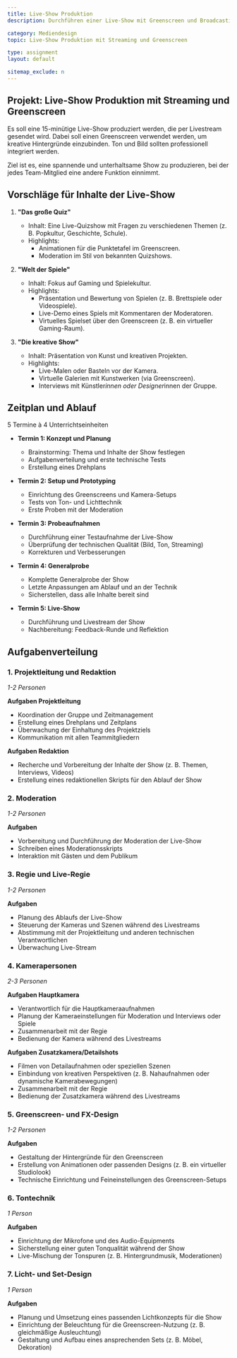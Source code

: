 ```yaml
---
title: Live-Show Produktion
description: Durchführen einer Live-Show mit Greenscreen und Broadcasting

category: Mediendesign
topic: Live-Show Produktion mit Streaming und Greenscreen

type: assignment
layout: default

sitemap_exclude: n
---
```



## Projekt: Live-Show Produktion mit Streaming und Greenscreen

Es soll eine 15-minütige Live-Show produziert werden, die per Livestream gesendet wird. Dabei soll einen Greenscreen verwendet werden, um kreative Hintergründe einzubinden. Ton und Bild sollten professionell integriert werden. 

Ziel ist es, eine spannende und unterhaltsame Show zu produzieren, bei der jedes Team-Mitglied eine andere Funktion einnimmt.

## Vorschläge für Inhalte der Live-Show

1. **"Das große Quiz"**
   - Inhalt: Eine Live-Quizshow mit Fragen zu verschiedenen Themen (z. B. Popkultur, Geschichte, Schule).
   - Highlights:<br>
       - Animationen für die Punktetafel im Greenscreen.
       - Moderation im Stil von bekannten Quizshows.

2. **"Welt der Spiele"**
   - Inhalt: Fokus auf Gaming und Spielekultur.
   - Highlights:
       - Präsentation und Bewertung von Spielen (z. B. Brettspiele oder Videospiele).
       - Live-Demo eines Spiels mit Kommentaren der Moderatoren.
       - Virtuelles Spielset über den Greenscreen (z. B. ein virtueller Gaming-Raum).

3. **"Die kreative Show"**
   - Inhalt: Präsentation von Kunst und kreativen Projekten.
   - Highlights:
       - Live-Malen oder Basteln vor der Kamera.
       - Virtuelle Galerien mit Kunstwerken (via Greenscreen).
       - Interviews mit Künstler*innen oder Designer*innen der Gruppe.


## **Zeitplan und Ablauf**

5 Termine à 4 Unterrichtseinheiten


- **Termin 1: Konzept und Planung**
    - Brainstorming: Thema und Inhalte der Show festlegen
    - Aufgabenverteilung und erste technische Tests
    - Erstellung eines Drehplans

- **Termin 2: Setup und Prototyping**
    - Einrichtung des Greenscreens und Kamera-Setups
    - Tests von Ton- und Lichttechnik
    - Erste Proben mit der Moderation

- **Termin 3: Probeaufnahmen**
    - Durchführung einer Testaufnahme der Live-Show
    - Überprüfung der technischen Qualität (Bild, Ton, Streaming)
    - Korrekturen und Verbesserungen

- **Termin 4: Generalprobe**
    - Komplette Generalprobe der Show
    - Letzte Anpassungen am Ablauf und an der Technik
    - Sicherstellen, dass alle Inhalte bereit sind

- **Termin 5: Live-Show**
    - Durchführung und Livestream der Show
    - Nachbereitung: Feedback-Runde und Reflektion

## **Aufgabenverteilung**

### 1. Projektleitung und Redaktion
*1-2 Personen*

**Aufgaben Projektleitung**
- Koordination der Gruppe und Zeitmanagement
- Erstellung eines Drehplans und Zeitplans
- Überwachung der Einhaltung des Projektziels
- Kommunikation mit allen Teammitgliedern

**Aufgaben Redaktion**
- Recherche und Vorbereitung der Inhalte der Show (z. B. Themen, Interviews, Videos)
- Erstellung eines redaktionellen Skripts für den Ablauf der Show

### 2. Moderation
*1-2 Personen*

**Aufgaben**
- Vorbereitung und Durchführung der Moderation der Live-Show
- Schreiben eines Moderationsskripts
- Interaktion mit Gästen und dem Publikum

### 3. Regie und Live-Regie
*1-2 Personen*

**Aufgaben**
- Planung des Ablaufs der Live-Show
- Steuerung der Kameras und Szenen während des Livestreams
- Abstimmung mit der Projektleitung und anderen technischen Verantwortlichen
- Überwachung Live-Stream

### 4. Kamerapersonen
*2-3 Personen*

**Aufgaben Hauptkamera**
- Verantwortlich für die Hauptkameraaufnahmen
- Planung der Kameraeinstellungen für Moderation und Interviews oder Spiele
- Zusammenarbeit mit der Regie
- Bedienung der Kamera während des Livestreams

**Aufgaben Zusatzkamera/Detailshots**
- Filmen von Detailaufnahmen oder speziellen Szenen
- Einbindung von kreativen Perspektiven (z. B. Nahaufnahmen oder dynamische Kamerabewegungen)
- Zusammenarbeit mit der Regie
- Bedienung der Zusatzkamera während des Livestreams

### 5. Greenscreen- und FX-Design
*1-2 Personen*

**Aufgaben**
- Gestaltung der Hintergründe für den Greenscreen
- Erstellung von Animationen oder passenden Designs (z. B. ein virtueller Studiolook)
- Technische Einrichtung und Feineinstellungen des Greenscreen-Setups

### 6. Tontechnik
*1 Person*

**Aufgaben**
- Einrichtung der Mikrofone und des Audio-Equipments
- Sicherstellung einer guten Tonqualität während der Show
- Live-Mischung der Tonspuren (z. B. Hintergrundmusik, Moderationen)

### 7. Licht- und Set-Design
*1 Person*

**Aufgaben**
- Planung und Umsetzung eines passenden Lichtkonzepts für die Show
- Einrichtung der Beleuchtung für die Greenscreen-Nutzung (z. B. gleichmäßige Ausleuchtung)
- Gestaltung und Aufbau eines ansprechenden Sets (z. B. Möbel, Dekoration)
